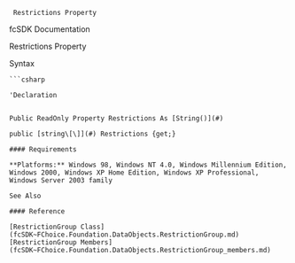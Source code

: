 ﻿     Restrictions Property                                                   

fcSDK Documentation

Restrictions Property

Syntax

```vbnet
```csharp

'Declaration
 

Public ReadOnly Property Restrictions As [String()](#)

public [string\[\]](#) Restrictions {get;}

#### Requirements

**Platforms:** Windows 98, Windows NT 4.0, Windows Millennium Edition, Windows 2000, Windows XP Home Edition, Windows XP Professional, Windows Server 2003 family

See Also

#### Reference

[RestrictionGroup Class](fcSDK~FChoice.Foundation.DataObjects.RestrictionGroup.md)  
[RestrictionGroup Members](fcSDK~FChoice.Foundation.DataObjects.RestrictionGroup_members.md)